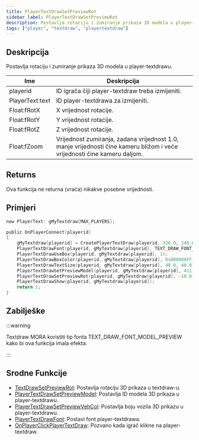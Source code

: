 ```yaml
---
title: PlayerTextDrawSetPreviewRot
sidebar_label: PlayerTextDrawSetPreviewRot
description: Postavlja rotaciju i zumiranje prikaza 3D modela u player-textdrawu.
tags: ["player", "textdraw", "playertextdraw"]
---
```


## Deskripcija

Postavlja rotaciju i zumiranje prikaza 3D modela u player-textdrawu.

| Ime             | Deskripcija                                                                                                              |
| --------------- | ------------------------------------------------------------------------------------------------------------------------ |
| playerid        | ID igrača čiji player-textdraw treba izmijeniti.                                                                         |
| PlayerText:text | ID player-textdrawa za izmijeniti.                                                                                       |
| Float:fRotX     | X vrijednost rotacije.                                                                                                   |
| Float:fRotY     | Y vrijednost rotacije.                                                                                                   |
| Float:fRotZ     | Z vrijednost rotacije.                                                                                                   |
| Float:fZoom     | Vrijednost zumiranja, zadana vrijednost 1.0, manje vrijednosti čine kameru bližom i veće vrijednosti čine kameru daljom. |

## Returns

Ova funkcija ne returna (vraća) nikakve posebne vrijednosti.

## Primjeri

```c
new PlayerText: gMyTextdraw[MAX_PLAYERS];

public OnPlayerConnect(playerid)
{
    gMyTextdraw[playerid] = CreatePlayerTextDraw(playerid, 320.0, 240.0, "_");
    PlayerTextDrawFont(playerid, gMyTextdraw[playerid], TEXT_DRAW_FONT_MODEL_PREVIEW);
    PlayerTextDrawUseBox(playerid, gMyTextdraw[playerid], 1);
    PlayerTextDrawBoxColor(playerid, gMyTextdraw[playerid], 0x000000FF);
    PlayerTextDrawTextSize(playerid, gMyTextdraw[playerid], 40.0, 40.0);
    PlayerTextDrawSetPreviewModel(playerid, gMyTextdraw[playerid], 411);
    PlayerTextDrawSetPreviewRot(playerid, gMyTextdraw[playerid], -10.0, 0.0, -20.0, 1.0);
    PlayerTextDrawShow(playerid, gMyTextdraw[playerid]);
    return 1;
}
```

## Zabilješke

:::warning

Textdraw MORA koristiti tip fonta TEXT_DRAW_FONT_MODEL_PREVIEW kako bi ova funkcija imala efekta.

:::

## Srodne Funkcije

- [TextDrawSetPreviewRot](TextDrawSetPreviewRot): Postavlja rotaciju 3D prikaza u textdraw-u.
- [PlayerTextDrawSetPreviewModel](PlayerTextDrawSetPreviewModel): Postavlja ID modela 3D prikaza u player-textdrawu.
- [PlayerTextDrawSetPreviewVehCol](PlayerTextDrawSetPreviewVehCol): Postavlja boju vozila 3D prikazu u player-textdrawu.
- [PlayerTextDrawFont](PlayerTextDrawFont): Postavi font player-textdrawa.
- [OnPlayerClickPlayerTextDraw](../callbacks/OnPlayerClickPlayerTextDraw): Pozvano kada igrač klikne na player-textdraw.
